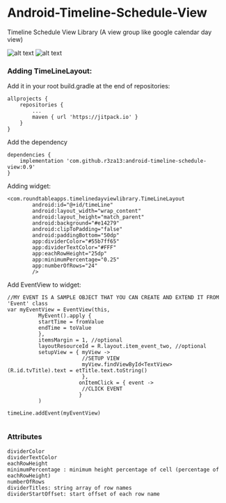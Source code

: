 # Android-Timeline-Schedule-View
Timeline Schedule View Library (A view group like google calendar day view)

![alt text](https://github.com/r3za13/Android-Timeline-Schedule-View/blob/master/images/screenshot1.png?raw=true)
![alt text](https://github.com/r3za13/Android-Timeline-Schedule-View/blob/master/images/screenshot2.png?raw=true)

### Adding TimeLineLayout:

Add it in your root build.gradle at the end of repositories:
```
allprojects {
	repositories {
		...
		maven { url 'https://jitpack.io' }
	}
}
```
Add the dependency
```
dependencies {
	implementation 'com.github.r3za13:android-timeline-schedule-view:0.9'
}
```

Adding widget:
```
<com.roundtableapps.timelinedayviewlibrary.TimeLineLayout
        android:id="@+id/timeLine"
        android:layout_width="wrap_content"
        android:layout_height="match_parent"
        android:background="#e14279"
        android:clipToPadding="false"
        android:paddingBottom="50dp"
        app:dividerColor="#55b7ff65"
        app:dividerTextColor="#FFF"
        app:eachRowHeight="25dp"
        app:minimumPercentage="0.25"
        app:numberOfRows="24"
        />
```
Add EventView to widget:
```
//MY EVENT IS A SAMPLE OBJECT THAT YOU CAN CREATE AND EXTEND IT FROM 'Event' class
var myEventView = EventView(this,
          MyEvent().apply {
          startTime = fromValue
          endTime = toValue
          },
          itemsMargin = 1, //optional
          layoutResourceId = R.layout.item_event_two, //optional
          setupView = { myView ->
                        //SETUP VIEW
                        myView.findViewById<TextView>(R.id.tvTitle).text = etTitle.text.toString()
                        },
                       onItemClick = { event ->
                        //CLICK EVENT
                       }
          )
          
timeLine.addEvent(myEventView)
                        
```
### Attributes

```
dividerColor 
dividerTextColor
eachRowHeight
minimumPercentage : minimum height percentage of cell (percentage of eachRowHeight)
numberOfRows
dividerTitles: string array of row names
dividerStartOffset: start offset of each row name
```
